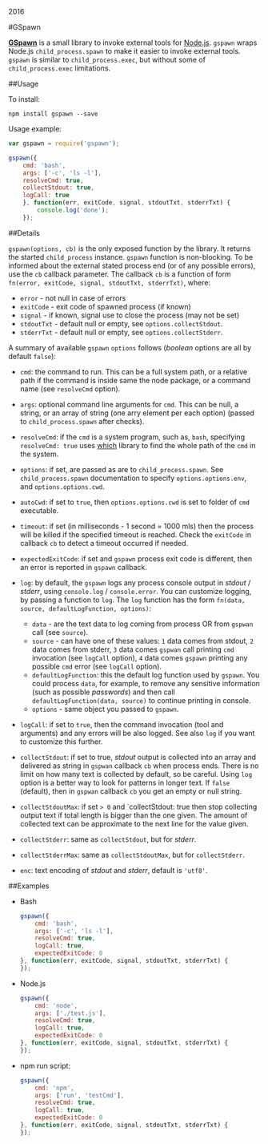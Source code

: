 2016

#GSpawn

<!--- tags: javascript nodejs -->

**[GSpawn](https://www.npmjs.com/package/gspawn)** is a small library to invoke external tools for [Node.js](https://nodejs.org/). `gspawn` wraps Node.js `child_process.spawn` to make it easier to invoke external tools. `gspawn` is similar to `child_process.exec`, but without some of `child_process.exec` limitations.

##Usage

To install:

```
npm install gspawn --save
```

Usage example:

```javascript
var gspawn = require('gspawn');

gspawn({
    cmd: 'bash',
    args: ['-c', 'ls -l'],
    resolveCmd: true,
    collectStdout: true,
    logCall: true
    }, function(err, exitCode, signal, stdoutTxt, stderrTxt) {
        console.log('done');
    });
```

##Details

`gspawn(options, cb)` is the only exposed function by the library. It returns the started `child_process` instance. `gspawn` function is non-blocking. To be informed about the external stated process end (or of any possible errors), use the `cb` callback parameter. The callback `cb` is a function of form `fn(error, exitCode, signal, stdoutTxt, stderrTxt)`, where:
    
* `error` - not null in case of errors
* `exitCode` - exit code of spawned process (if known)
* `signal` - if known, signal use to close the process (may not be set)
* `stdoutTxt` - default null or empty, see `options.collectStdout`.
* `stderrTxt` - default null or empty, see `options.collectStderr`.

A summary of available `gspawn` `options` follows (*boolean* options are all by default `false`):

* `cmd`: the command to run. This can be a full system path, or a relative path if the command is inside same the node package, or a command name (see `resolveCmd` option).

* `args`: optional command line arguments for `cmd`. This can be null, a string, or an array of string (one arry element per each option) (passed to `child_process.spawn` after checks).

* `resolveCmd`: if the `cmd` is a system program, such as, `bash`, specifying `resolveCmd: true` uses [which](https://github.com/npm/node-which) library to find the whole path of the `cmd` in the system.

* `options`: if set, are passed as are to `child_process.spawn`. See `child_process.spawn` documentation to specify `options.options.env`, and `options.options.cwd`.

* `autoCwd`: if set to `true`, then `options.options.cwd` is set to folder of `cmd` executable.

* `timeout`: if set (in milliseconds - 1 second = 1000 mls) then the process will be killed if the specified timeout is reached. Check the `exitCode` in callback `cb` to detect a timeout occurred if needed.

* `expectedExitCode`: if set and `gspawn` process exit code is different, then an error is reported in `gspawn` callback. 

* `log`: by default, the `gspawn` logs any process console output in *stdout* / *stderr*, using `console.log` / `console.error`. You can customize logging, by passing a function to `log`. The `log` function has the form `fn(data, source, defaultLogFunction, options)`:
    * `data` - are the text data to log coming from process OR from `gspwan` call (see `source`).
    * `source` - can have one of these values: `1` data comes from stdout, `2` data comes from stderr, `3` data comes `gspwan` call printing `cmd` invocation (see `logCall` option), `4` data comes `gspawn` printing any possible `cmd` error  (see `logCall` option).
    * `defaultLogFunction`: this the default log function used by `gspawn`. You could process `data`, for example, to remove any sensitive information (such as possible *passwords*) and then call `defaultLogFunction(data, source)` to continue printing in console.
    * `options` - same object you passed to `gspawn`.

* `logCall`: if set to `true`, then the command invocation (tool and arguments) and any errors will be also logged. See also `log` if you want to customize this further.

* `collectStdout`: if set to true, *stdout* output is collected into an array and delivered as string in `gspwan` callback `cb` when process ends. There is no limit on how many text is collected by default, so be careful. Using `log` option is a better way to look for patterns in longer text. If `false` (default), then in `gspwan` callback `cb` you get an empty or null string.

* `collectStdoutMax`: if set `> 0` and `collectStdout: true then stop collecting output text if total length is bigger than the one given. The amount of collected text can be approximate to the next line for the value given.

* `collectStderr`: same as `collectStdout`, but for *stderr*. 

* `collectStderrMax`: same as `collectStdoutMax`, but for `collectStderr`.

* `enc`: text encoding of *stdout* and *stderr*, default is `'utf8'`.

##Examples

* Bash

    ```javascript
    gspawn({
        cmd: 'bash',
        args: ['-c', 'ls -l'],
        resolveCmd: true,
        logCall: true,
        expectedExitCode: 0
    }, function(err, exitCode, signal, stdoutTxt, stderrTxt) {
    });    
    ```

* Node.js

    ```javascript
    gspawn({
        cmd: 'node',
        args: ['./test.js'],
        resolveCmd: true,
        logCall: true,
        expectedExitCode: 0
    }, function(err, exitCode, signal, stdoutTxt, stderrTxt) {
    });
    ```

* npm run script:

    ```javascript
    gspawn({
        cmd: 'npm',
        args: ['run', 'testCmd'],
        resolveCmd: true,
        logCall: true,
        expectedExitCode: 0
    }, function(err, exitCode, signal, stdoutTxt, stderrTxt) {
    });
    ```

